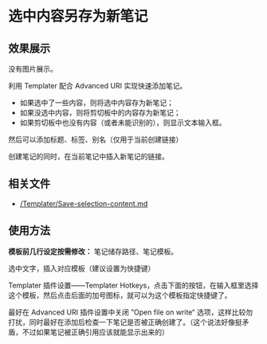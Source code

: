 # 选中内容另存为新笔记

## 效果展示

没有图片展示。

利用 Templater 配合  Advanced URI 实现快速添加笔记。

- 如果选中了一些内容，则将选中内容存为新笔记；
- 如果没选中内容，则将剪切板中的内容存为新笔记；
- 如果剪切板中也没有内容（或者未能识别的），则显示文本输入框。

然后可以添加标题、标签、别名（仅用于当前创建链接）

创建笔记的同时，在当前笔记中插入新笔记的链接。

## 相关文件

- [/Templater/Save-selection-content.md](../../Templater/Save-selection-content.md)

## 使用方法

**模板前几行设定按需修改：** 笔记储存路径、笔记模板。

选中文字，插入对应模板（建议设置为快捷键）

Templater 插件设置——Templater Hotkeys，点击下面的按钮，在输入框里选择这个模板，然后点击后面的加号图标，就可以为这个模板指定快捷键了。

最好在 Advanced URI 插件设置中关闭 ”Open file on write“ 选项，这样比较勿打扰，同时最好在添加后检查一下笔记是否被正确创建了。（这个说法好像挺矛盾，不过如果笔记被正确引用应该就能显示出来的）
